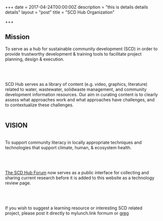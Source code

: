 +++
date = 2017-04-24T00:00:00Z
description = "this is details details details"
layout = "post"
title = "SCD Hub Organization"

+++

## Mission
To serve as a hub for sustainable community development (SCD) in order to provide trustworthy development & training tools to facilitate project planning, design & execution.
<BR><BR>
<BR><BR>


SCD Hub serves as a library of content (e.g. video, graphics, literature) related to water, wastewater, solidwaste management, and community development information resources. Our aim in curating content is to clearly assess what approaches work and what approaches have challenges, and to contextualize these challenges. 
<BR><BR>


  
## VISION

  <BR>
To support community literacy in locally appropriate techniques and technologies that support climate, human, & ecosystem health.
<BR><BR>
<BR><BR>

[The SCD Hub Forum](http://mylunch.link:4567) now serves as a public interface for collecting and sharing current research before it is added to this website as a technology review page.
<BR><BR>
<BR><BR>

  
  
If you wish to suggest a learning resource or interesting SCD related project, please post it directly to mylunch.link formum or [greg](mailto:ecocommunity@protonmail.com "contact Greg at scdhub.org or text/whatsapp 01 303 720 6790")
